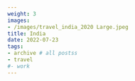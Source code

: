 ```yaml
---
weight: 3
images:
- /images/travel_india_2020 Large.jpeg
title: India
date: 2022-07-23
tags:
- archive # all postss
- travel
#- work
---
```

